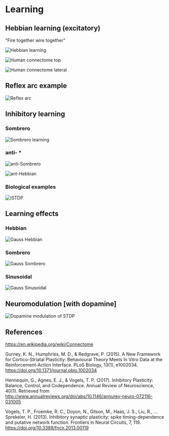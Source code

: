 # Learning 

## Hebbian learning (excitatory)

"Fire together wire together"

![Hebbian learning](Hebb_eSTDP.png)

![Human connectome top](https://upload.wikimedia.org/wikipedia/commons/thumb/c/cd/The_Human_Connectome.png/1280px-The_Human_Connectome.png)

![Human connectome lateral](https://upload.wikimedia.org/wikipedia/commons/8/82/DTI-sagittal-fibers.jpg)

## Reflex arc example 

![Reflex arc](reflex_arc.png)

## Inhibitory learning 

### Sombrero

![Sombrero learning](Sombrero_iSTDP.png)

### anti- * 

![anti-Sombrero](antiSombrero_iSTDP.png)

![ant-Hebbian](antiHebb_iSTDP.png)

### Biological examples

![iSTDP](iSTDP.png)

## Learning effects 

### Hebbian 
![Gauss Hebbian](Gauss_Fl_Aff_Hebb.png)

### Sombrero
![Gauss Sombrero](Gauss_Fl_Ia_sombrero.png)

### Sinusoidal 

![Gauss Sinusoidal](Gauss_FlexorIA_sin.png)

## Neuromodulation [with dopamine]

![Dopamine modulation of STDP](D1_D2_eSTDP_iSTDP_LC.png)

## References

https://en.wikipedia.org/wiki/Connectome

Gurney, K. N., Humphries, M. D., & Redgrave, P. (2015). A New Framework for Cortico-Striatal Plasticity: Behavioural Theory Meets In Vitro Data at the Reinforcement-Action Interface. PLoS Biology, 13(1), e1002034. https://doi.org/10.1371/journal.pbio.1002034

Hennequin, G., Agnes, E. J., & Vogels, T. P. (2017). Inhibitory Plasticity: Balance, Control, and Codependence. Annual Review of Neuroscience, 40(1). Retrieved from http://www.annualreviews.org/doi/abs/10.1146/annurev-neuro-072116-031005

Vogels, T. P., Froemke, R. C., Doyon, N., Gilson, M., Haas, J. S., Liu, R., … Sprekeler, H. (2013). Inhibitory synaptic plasticity: spike timing-dependence and putative network function. Frontiers in Neural Circuits, 7, 119. https://doi.org/10.3389/fncir.2013.00119
